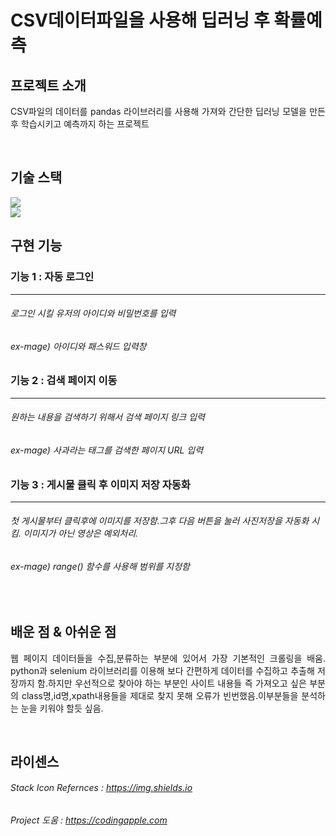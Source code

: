 # CSV데이터파일을 사용해 딥러닝 후 확률예측

## 프로젝트 소개

<p align="justify">
CSV파일의 데이터를 pandas 라이브러리를 사용해 가져와 간단한 딥러닝 모델을 만든후 학습시키고 예측까지 하는 프로젝트
  
</p>

<p align="center">

</p>

<br>

## 기술 스택

<img src="https://img.shields.io/badge/python-3776AB?style=for-the-badge&logo=python&logoColor=white"/>
<br>
<img src="https://img.shields.io/badge/Selenium-83B81A?style=for-the-badge&logo=Selenium&logoColor=white"/>

 

<br>

## 구현 기능

### 기능 1 : 자동 로그인 

---
###### 로그인 시킬 유저의 아이디와 비밀번호를 입력 
###### ex-mage) 아이디와 패스워드 입력창


### 기능 2 : 검색 페이지 이동

---
###### 원하는 내용을 검색하기 위해서 검색 페이지 링크 입력 
######  ex-mage) 사과라는 태그를 검색한 페이지 URL 입력



### 기능 3 : 게시물 클릭 후 이미지 저장 자동화 

---
###### 첫 게시물부터 클릭후에 이미지를 저장함.그후 다음 버튼을 눌러 사진저장을 자동화 시킴. 이미지가 아닌 영상은 예외처리. 
###### ex-mage) range() 함수를 사용해 범위를 지정함

<br>

## 배운 점 & 아쉬운 점

<p align="justify">
웹 페이지 데이터들을 수집,분류하는 부분에 있어서 가장 기본적인 크롤링을 배움. python과 selenium 라이브러리를 이용해 보다 간편하게 데이터를 수집하고 추출해 저장까지 함.하지만 우선적으로 찾아야 하는 부분인 사이트 내용들 즉 가져오고 싶은 부분의 class명,id명,xpath내용들을 제대로 찾지 못해 오류가 빈번했음.이부분들을 분석하는 눈을 키워야 할듯 싶음.
</p>

<br>

## 라이센스

###### Stack Icon Refernces : https://img.shields.io
###### Project 도움 : https://codingapple.com


